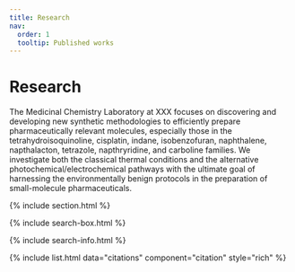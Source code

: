 ```yaml
---
title: Research
nav:
  order: 1
  tooltip: Published works
---
```


# <i class="fas fa-microscope"></i>Research

The Medicinal Chemistry Laboratory at XXX focuses on discovering and developing new synthetic methodologies to efficiently prepare pharmaceutically relevant molecules, especially those in the tetrahydroisoquinoline, cisplatin, indane, isobenzofuran, naphthalene, napthalacton, tetrazole, napthryridine, and carboline families. We investigate both the classical thermal conditions and the alternative photochemical/electrochemical pathways with the ultimate goal of harnessing the environmentally benign protocols in the preparation of small-molecule pharmaceuticals.

{% include section.html %}

{% include search-box.html %}

{% include search-info.html %}

{% include list.html data="citations" component="citation" style="rich" %}
